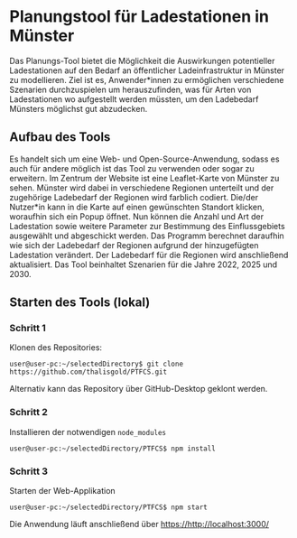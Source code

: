 # Planungstool für Ladestationen in Münster

Das Planungs-Tool  bietet die Möglichkeit die Auswirkungen potentieller
Ladestationen auf den Bedarf an öffentlicher Ladeinfrastruktur in Münster zu modellieren. Ziel ist es,
Anwender*innen zu ermöglichen verschiedene Szenarien durchzuspielen um herauszufinden, was für
Arten von Ladestationen wo aufgestellt werden müssten, um den Ladebedarf Münsters möglichst gut
abzudecken.

## Aufbau des Tools
Es handelt sich um eine Web- und Open-Source-Anwendung, sodass es auch für
andere möglich ist das Tool zu verwenden oder sogar zu erweitern. Im Zentrum der Website ist
eine Leaflet-Karte von Münster zu sehen. Münster wird dabei in verschiedene Regionen
unterteilt und der zugehörige Ladebedarf der Regionen wird farblich codiert. Die/der Nutzer*in kann in die
Karte auf einen gewünschten Standort klicken, woraufhin sich ein Popup öffnet. Nun können die
Anzahl und Art der Ladestation sowie weitere Parameter zur Bestimmung des Einflussgebiets ausgewählt und abgeschickt werden. Das Programm berechnet
daraufhin wie sich der Ladebedarf der Regionen aufgrund der hinzugefügten Ladestation verändert.
Der Ladebedarf für die Regionen wird anschließend aktualisiert.
Das Tool beinhaltet Szenarien für die Jahre 2022, 2025 und 2030.

## Starten des Tools (lokal)
### Schritt 1
Klonen des Repositories:
```console
user@user-pc:~/selectedDirectory$ git clone https://github.com/thalisgold/PTFCS.git
```
Alternativ kann das Repository über GitHub-Desktop geklont werden.

### Schritt 2
Installieren der notwendigen ```node_modules```
```console
user@user-pc:~/selectedDirectory/PTFCS$ npm install
```

### Schritt 3
Starten der Web-Applikation
```console
user@user-pc:~/selectedDirectory/PTFCS$ npm start
```
Die Anwendung läuft anschließend über [https://http://localhost:3000/](https://http://localhost:3000/)

